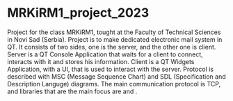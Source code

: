 # MRKiRM1_project_2023
Project for the class MRKiRM1, tought at the Faculty of Technical Sciences in Novi Sad (Serbia).
Project is to make dedicated electronic mail system in QT. It consists of two sides, one is the server, and the other one is client.
Server is a QT Console Application that waits for a client to connect, interacts with it and stores his information.
Client is a QT Widgets Application, with a UI, that is used to interact with the server.
Protocol is described with MSC (Message Sequence Chart) and SDL (Specification and Description Languge) diagrams.
The main communication protocol is TCP, and libraries that are the main focus are <QTcpServer> and <QTcpSocket>.
